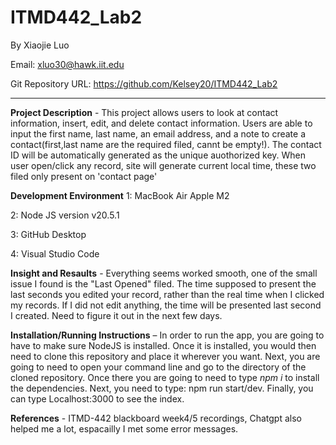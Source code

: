 
# ITMD442_Lab2
By Xiaojie Luo

Email: xluo30@hawk.iit.edu


Git Repository URL: https://github.com/Kelsey20/ITMD442_Lab2

----

**Project Description** - This project allows users to look at contact information, insert, edit, and delete contact information. Users are able to input the first name, last name, an email address, and a note to create a contact(first,last name are the required filed, cannt be empty!). The contact ID will be automatically generated as the unique auothorized key. When user open/click any record, site will generate current local time, these two filed only present on 'contact page'

**Development Environment** 
1: MacBook Air Apple M2 

2: Node JS version v20.5.1 

3: GitHub Desktop 

4: Visual Studio Code

**Insight and Resaults** - Everything seems worked smooth, one of the small issue I found is the "Last Opened" filed. The time supposed to present the last seconds you edited your record, rather than the real time  when I clicked my records. If I did not edit anything, the time will be presented last second I created. Need to figure it out in the next few days.

**Installation/Running Instructions** – In order to run the app, you are going to have to make sure NodeJS is installed. Once it is installed, you would then need to clone this repository and place it wherever you want. Next, you are going to need to open your command line and go to the directory of the cloned repository. Once there you are going to need to type *npm i* to install the dependencies. Next, you need to type: npm run start/dev. Finally, you can type Localhost:3000 to see the index.


**References** - ITMD-442 blackboard week4/5 recordings, Chatgpt also helped me a lot, espacailly I met some error messages.
